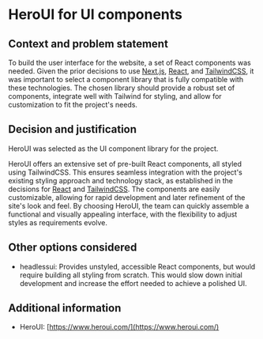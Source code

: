 # HeroUI for UI components

## Context and problem statement

To build the user interface for the website, a set of React components was
needed. Given the prior decisions to use
[Next.js](0002-madr-next.js-as-project-meta-framework.md),
[React](0001-madr-react-for-web-development.md), and
[TailwindCSS](0009-madr-styling-via-tailwindcss.md), it was important to
select a component library that is fully compatible with these technologies.
The chosen library should provide a robust set of components, integrate well
with Tailwind for styling, and allow for customization to fit the project's
needs.

## Decision and justification

HeroUI was selected as the UI component library for the project.

HeroUI offers an extensive set of pre-built React components, all styled using
TailwindCSS. This ensures seamless integration with the project's existing
styling approach and technology stack, as established in the decisions for
[React](0001-madr-react-for-web-development.md) and
[TailwindCSS](0009-madr-styling-via-tailwindcss.md). The components are easily
customizable, allowing for rapid development and later refinement of the
site's look and feel. By choosing HeroUI, the team can quickly assemble a
functional and visually appealing interface, with the flexibility to adjust
styles as requirements evolve.

## Other options considered

- headlessui: Provides unstyled, accessible React components, but would require
  building all styling from scratch. This would slow down initial development
  and increase the effort needed to achieve a polished UI.

## Additional information

- HeroUI: [https://www.heroui.com/](https://www.heroui.com/)

